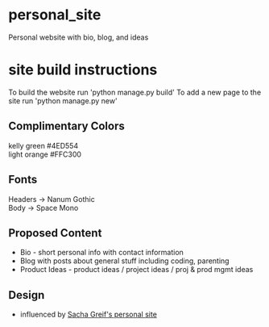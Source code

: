 # personal_site
Personal website with bio, blog, and ideas

# site build instructions
To build the website run 'python manage.py build'
To add a new page to the site run 'python manage.py new'

## Complimentary Colors
kelly green #4ED554  
light orange #FFC300

## Fonts
Headers -> Nanum Gothic  
Body -> Space Mono

## Proposed Content
* Bio - short personal info with contact information
* Blog with posts about general stuff including coding, parenting
* Product Ideas - product ideas / project ideas / proj & prod mgmt ideas

## Design 
* influenced by [Sacha Greif's personal site](http://sachagreif.com/)

